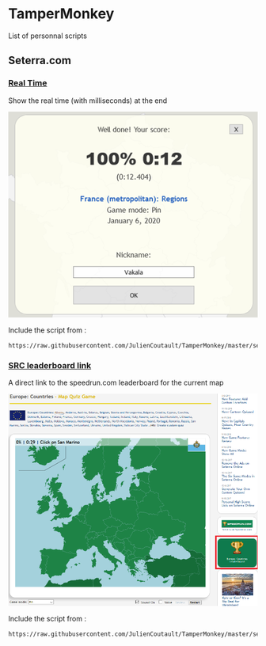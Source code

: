 # TamperMonkey

List of personnal scripts

## Seterra.com

### [Real Time](https://github.com/JulienCoutault/TamperMonkey/blob/master/seterra.com/real_time.js)

Show the real time (with milliseconds) at the end

![Proof of concept](https://raw.githubusercontent.com/JulienCoutault/TamperMonkey/master/img-0.png)

Include the script from :
```
https://raw.githubusercontent.com/JulienCoutault/TamperMonkey/master/seterra.com/real_time.js
```

### [SRC leaderboard link](https://github.com/JulienCoutault/TamperMonkey/blob/master/seterra.com/src_leaderboard_link.js)

A direct link to the speedrun.com leaderboard for the current map

![Proof of concept](https://raw.githubusercontent.com/JulienCoutault/TamperMonkey/master/img-1.png)

Include the script from :
```
https://raw.githubusercontent.com/JulienCoutault/TamperMonkey/master/seterra.com/src_leaderboard_link.js
```
